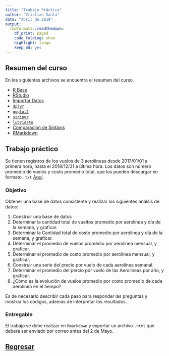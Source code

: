 ```yaml
---
title: "Trabajo Práctico"
author: "Cristian Santa"
date: "Abril de 2019"
output:
  rmdformats::readthedown:
    df_print: paged
    code_folding: show
    highlight: tango
    keep_md: yes
---
```




## Resumen del curso

En los siguientes archivos se encuentra el resumen del curso.

* [R Base](introduccion-a-r.pdf)
* [RStudio](rstudio-entorno.pdf)
* [Importar Datos](data-import-cheatsheet_Spanish.pdf)
* [`dplyr`](data-transformation_Spanish.pdf)
* [`ggplot2`](ggplot2.pdf)
* [`stringr`](strings_Spanish.pdf)
* [`lubridate`](lubridate_Spanish.pdf)
* [Comparación de Sintáxis](syntax.pdf)
* [RMarkdown](rmarkdown_Spanish.pdf)

## Trabajo práctico

Se tienen registros de los vuelos de 3 aerolíneas desde 2017/01/01 a primera hora, hasta el 2018/12/31 a última hora. Los datos son número promedio de vuelos y costo promedio total, que los pueden descargar en formato `.txt` [Aquí](Vuelos.txt).

### Objetivo

Obtener una base de datos consistente y realizar los siguientes análsis de datos:

1. Construir una base de datos
2. Determinar la cantidad total de vueltos promedio por aerolínea y día de la semana, y graficar.
3. Determinar la Cantidad total de costo promedio por aerolínea y día de la semana, y graficar.
4. Determinar el promedio de vuelos promedio por aerolínea mensual, y graficar.
5. Determinar el promedio de costo promedio por aerolínea mensual, y graficar.
6. Construir una serie del precio por vuelo de cada aerolínea semanal.
7. Determinar el promedio del percio por vuelo de las Aerolíneas por año, y graficar.
8. ¿Cómo es la evolución de vuelos promedio por costo promedio de cada aerolínea en el tiempo?

Es de necesario describir cada paso para responder las preguntas y mostrar los códigos, además de interpretar los resultados.

### Entregable

El trabajo se debe realizar en `Rmarkdown` y exportar un archivo `.html` que deberá ser enviado por correo antes del 2 de Mayo.

## <a href="../EAFIT.html" class="btn" role="button">Regresar</a>
